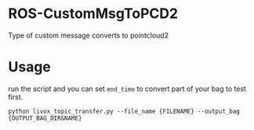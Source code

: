 # ROS-CustomMsgToPCD2
Type of custom message converts to pointcloud2

# Usage
run the script and you can set `end_time` to convert part of your bag to test first.

`
python livox_topic_transfer.py --file_name {FILENAME} --output_bag {OUTPUT_BAG_DIR&NAME}
`
